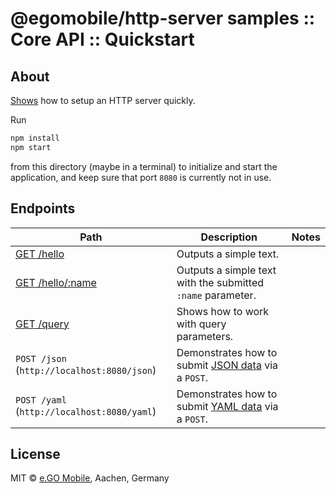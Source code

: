 # @egomobile/http-server samples :: Core API :: Quickstart

## About

[Shows](./src/index.ts) how to setup an HTTP server quickly.

Run

```bash
npm install
npm start
```

from this directory (maybe in a terminal) to initialize and start the application, and keep sure that port `8080` is currently not in use.

## Endpoints

| Path | Description | Notes |
|------|-------------|-------|
| [GET /hello](http://localhost:8080/hello) | Outputs a simple text. | |
| [GET /hello/:name](http://localhost:8080/hello/Tanja) | Outputs a simple text with the submitted `:name` parameter. | |
| [GET /query](http://localhost:8080/query?foo=bar&buzz=42) | Shows how to work with query parameters. | |
| `POST /json` (`http://localhost:8080/json`) | Demonstrates how to submit [JSON data](https://en.wikipedia.org/wiki/JSON) via a `POST`. | |
| `POST /yaml` (`http://localhost:8080/yaml`) | Demonstrates how to submit [YAML data](https://en.wikipedia.org/wiki/YAML) via a `POST`. | |

## License

MIT © [e.GO Mobile](https://e-go-mobile.com/), Aachen, Germany
